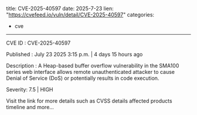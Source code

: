  
title: CVE-2025-40597
date: 2025-7-23
lien: "https://cvefeed.io/vuln/detail/CVE-2025-40597"
categories:
  - cve
---

CVE ID : CVE-2025-40597

Published :  July 23
2025
3:15 p.m. | 4 days
15 hours ago

Description : A Heap-based buffer overflow vulnerability in the SMA100 series web interface allows remote
unauthenticated attacker to cause Denial of Service (DoS) or potentially results in code execution.

Severity: 7.5 | HIGH

Visit the link for more details
such as CVSS details
affected products
timeline
and more...
